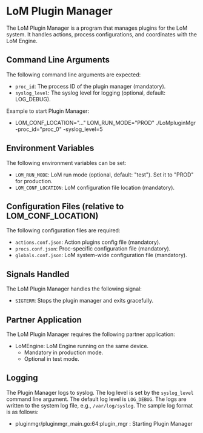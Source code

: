 # LoM Plugin Manager

The LoM Plugin Manager is a program that manages plugins for the LoM system. It handles actions, process configurations, and coordinates with the LoM Engine.

## Command Line Arguments

The following command line arguments are expected:

- `proc_id`: The process ID of the plugin manager (mandatory).
- `syslog_level`: The syslog level for logging (optional, default: LOG_DEBUG).

Example to start Plugin Manager:

- LOM_CONF_LOCATION="..." LOM_RUN_MODE="PROD" ./LoMpluginMgr -proc_id="proc_0" -syslog_level=5

## Environment Variables

The following environment variables can be set:

- `LOM_RUN_MODE`: LoM run mode (optional, default: "test"). Set it to "PROD" for production.
- `LOM_CONF_LOCATION`: LoM configuration file location (mandatory).

## Configuration Files (relative to LOM_CONF_LOCATION)

The following configuration files are required:

- `actions.conf.json`: Action plugins config file (mandatory).
- `procs.conf.json`: Proc-specific configuration file (mandatory).
- `globals.conf.json`: LoM system-wide configuration file (mandatory).

## Signals Handled

The LoM Plugin Manager handles the following signal:

- `SIGTERM`: Stops the plugin manager and exits gracefully.

## Partner Application

The LoM Plugin Manager requires the following partner application:

- LoMEngine: LoM Engine running on the same device.
  - Mandatory in production mode.
  - Optional in test mode.

## Logging

The Plugin Manager logs to syslog. The log level is set by the `syslog_level` command line argument.
The default log level is `LOG_DEBUG`.
The logs are written to the system log file, e.g., `/var/log/syslog`.
The sample log format is as follows:
-   pluginmgr/pluginmgr_main.go:64:plugin_mgr : Starting Plugin Manager
